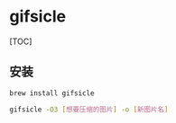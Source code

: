 # gifsicle


[TOC]

## 安装

```bash
brew install gifsicle
```




```bash
gifsicle -O3 [想要压缩的图片] -o [新图片名]
```

